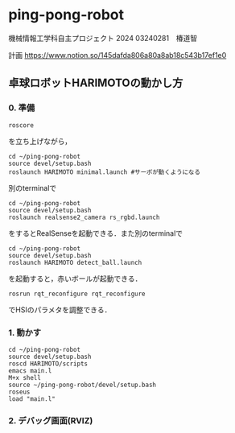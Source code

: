 # ping-pong-robot
機械情報工学科自主プロジェクト 2024
03240281　椿道智

計画
https://www.notion.so/145dafda806a80a8ab18c543b17ef1e0

## 卓球ロボットHARIMOTOの動かし方

### 0. 準備
```
roscore
```
を立ち上げながら，

```
cd ~/ping-pong-robot
source devel/setup.bash
roslaunch HARIMOTO minimal.launch #サーボが動くようになる
```
別のterminalで
```
cd ~/ping-pong-robot
source devel/setup.bash
roslaunch realsense2_camera rs_rgbd.launch
```
をするとRealSenseを起動できる．また別のterminalで
```
cd ~/ping-pong-robot
source devel/setup.bash
roslaunch HARIMOTO detect_ball.launch
```
を起動すると，赤いボールが起動できる．
```
rosrun rqt_reconfigure rqt_reconfigure
```
でHSIのパラメタを調整できる．

### 1. 動かす
```
cd ~/ping-pong-robot
source devel/setup.bash
roscd HARIMOTO/scripts
emacs main.l
M+x shell
source ~/ping-pong-robot/devel/setup.bash
roseus
load "main.l"
```
### 2. デバッグ画面(RVIZ)
